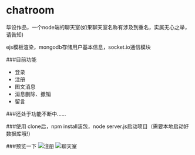 # chatroom
毕设作品，一个node端的聊天室(如果聊天室名称有涉及到重名，实属无心之举，请告知)

ejs模板渲染，mongodb存储用户基本信息，socket.io通信模块

###目前功能
- 登录
- 注册
- 图文消息
- 消息删除、撤销
- 留言

###还处于功能不断中......

###使用
 clone后，npm install装包，node server.js启动项目（需要本地启动好数据库哦!）

###预览一下
 ![注册](https://github.com/dannisi/chatroom/blob/master/screenshots/register.png)
 ![聊天室](https://github.com/dannisi/chatroom/blob/master/screenshots/chat.png)

